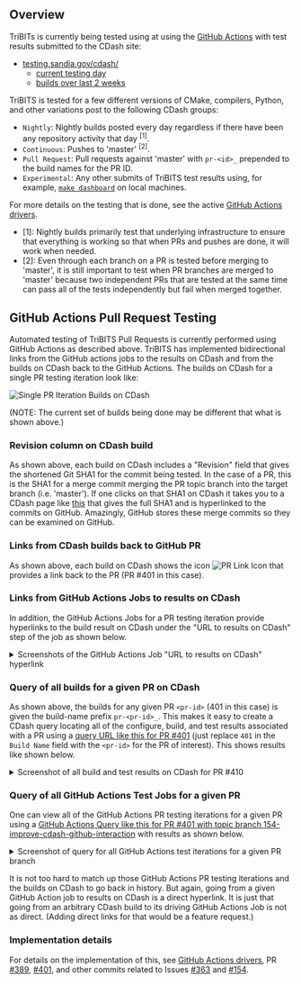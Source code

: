## Overview

TriBITs is currently being tested using  at using the [GitHub Actions](https://github.com/TriBITSPub/TriBITS/actions) with test results submitted to the CDash site:

* [testing.sandia.gov/cdash/](https://testing.sandia.gov/cdash/index.php?project=TriBITS&filtercount=0&showfilters=1)
  * [current testing day](https://testing.sandia.gov/cdash/index.php?project=TriBITS&filtercount=0&showfilters=1)
  * [builds over last 2 weeks](https://testing.sandia.gov/cdash/index.php?project=TriBITS&display=project&filtercount=1&showfilters=1&field1=buildstarttime&compare1=83&value1=2%20weeks%20ago)

TriBITS is tested for a few different versions of CMake, compilers, Python, and other variations post to the following CDash groups:

* `Nightly`: Nightly builds posted every day regardless if there have been any repository activity that day <sup>[1]</sup>.
* `Continuous`: Pushes to 'master' <sup>[2]</sup>.
* `Pull Request`: Pull requests against 'master' with `pr-<id>_` prepended to the build names for the PR ID.
* `Experimental`: Any other submits of TriBITS test results using, for example, [`make dashboard`](https://tribitspub.github.io/TriBITS/build_ref/index.html#dashboard-submissions) on local machines.

For more details on the testing that is done, see the active [GitHub Actions drivers](https://github.com/TriBITSPub/TriBITS/tree/master/.github/workflows).

* [1]: Nightly builds primarily test that underlying infrastructure to ensure that everything is working so that when PRs and pushes are done, it will work when needed. 
* [2]: Even through each branch on a PR is tested before merging to 'master', it is still important to test when PR branches are merged to 'master' because two independent PRs that are tested at the same time can pass all of the tests independently but fail when merged together.

## GitHub Actions Pull Request Testing

Automated testing of TriBITS Pull Requests is currently performed using GitHub Actions as described above.  TriBITS has implemented bidirectional links from the GitHub actions jobs to the results on CDash and from the builds on CDash back to the GitHub Actions.  The builds on CDash for a single PR testing iteration look like:

![Single PR Iteration Builds on CDash](https://user-images.githubusercontent.com/1959736/128937317-2613b71b-e149-4c91-bc08-e8e9b167356d.png)

(NOTE: The current set of builds being done may be different that what is shown above.)

### Revision column on CDash build

As shown above, each build on CDash includes a "Revision" field that gives the shortened Git SHA1 for the commit being tested.  In the case of a PR, this is the SHA1 for a merge commit merging the PR topic branch into the target branch (i.e. 'master').   If one clicks on that SHA1 on CDash it takes you to a CDash page like [this](https://testing.sandia.gov/cdash/viewUpdate.php?buildid=9707976) that gives the full SHA1 and is hyperlinked to the commits on GitHub.  Amazingly, GitHub stores these merge commits so they can be examined on GitHub.

### Links from CDash builds back to GitHub PR

As shown above, each build on CDash shows the icon ![PR Link Icon](https://user-images.githubusercontent.com/1959736/128937363-a7f05a43-b0e0-4f62-8486-aba52dc1056f.png) that provides a link back to the PR (PR #401 in this case).

### Links from GitHub Actions Jobs to results on CDash

In addition, the GitHub Actions Jobs for a PR testing iteration provide hyperlinks to the build result on CDash under the "URL to results on CDash" step of the job as shown below.

<details>

<br>

<summary>Screenshots of the GitHub Actions Job "URL to results on CDash" hyperlink</summary>

On each passing GitHub Actions testing job, there is a "URL to results on CDash" that contains a link to the results on CDash as shown below:

![Screenshot of the GitHub Actions Job "URL to results on CDash" hyperlink](https://user-images.githubusercontent.com/1959736/129061257-8aa7f806-cf4a-47a6-8d83-60fe0cb354a0.png)

This [hyperlink](https://testing.sandia.gov/cdash/index.php?project=TriBITS&filtercount=3&showfilters=1&filtercombine=and&field1=site&compare1=61&value1=ubuntu-latest&field2=buildname&compare2=61&value2=pr-401_tribits_cmake-3.17.5_makefiles_python-2.7_g%2B%2B-8&field3=buildstamp&compare3=61&value3=20210810-1744-Pull%20Request) takes you to a CDash build view as shown below:

![CDash results for build pr-401_tribits_cmake-3.17.5_makefiles_python-2.7_g++-8](https://user-images.githubusercontent.com/1959736/128960748-b9b7cc3c-5d94-4f46-95de-53909cb1ddff.png)

However, when there is a failure, the "URL to results on CDash" step is not run but the hyperlink to the result on CDash is provided is provided at the end of the "Run configure, build, test and submit to CDash" step.

</details>

### Query of all builds for a given PR on CDash

As shown above, the builds for any given PR `<pr-id>` (401 in this case) is given the build-name prefix `pr-<pr-id>_`.  This makes it easy to create a CDash query locating all of the configure, build, and test results associated with a PR using a [query URL like this for PR #401](https://testing.sandia.gov/cdash/index.php?project=TriBITS&filtercount=2&showfilters=1&filtercombine=and&field1=buildname&compare1=65&value1=pr-401_&field2=buildstarttime&compare2=84&value2=now) (just replace `401` in the `Build Name` field with the `<pr-id>` for the PR of interest).  This shows results like shown below.

<details>

<summary>Screenshot of all build and test results on CDash for PR #410</summary>

<br>

![Screenshot of all build and test results on CDash for PR #410](https://user-images.githubusercontent.com/1959736/128960998-f72d70d7-543f-4d09-9460-35ffe88ba652.png)

</details>

### Query of all GitHub Actions Test Jobs for a given PR

One can view all of the GitHub Actions PR testing iterations for a given PR using a [GitHub Actions Query like this for PR #401 with topic branch 154-improve-cdash-github-interaction](https://github.com/TriBITSPub/TriBITS/actions/workflows/tribits_testing.yml?query=event%3Apull_request+branch%3A154-improve-cdash-github-interaction) with results as shown below.

<details>

<summary>Screenshot of query for all GitHub Actions test iterations for a given PR branch</summary>

<br>

</details>

It is not too hard to match up those GitHub Actions PR testing iterations and the builds on CDash to go back in history.  But again, going from a given GitHub Action job to results on CDash is a direct hyperlink.  It is just that going from an arbitrary CDash build to its driving GitHub Actions Job is not as direct.  (Adding direct links for that would be a feature request.)

### Implementation details

For details on the implementation of this, see [GitHub Actions drivers](https://github.com/TriBITSPub/TriBITS/tree/master/.github/workflows), PR [#389](https://github.com/TriBITSPub/TriBITS/pull/389), [#401](https://github.com/TriBITSPub/TriBITS/pull/401), and other commits related to Issues [#363](https://github.com/TriBITSPub/TriBITS/issues/363) and [#154](https://github.com/TriBITSPub/TriBITS/issues/154).
